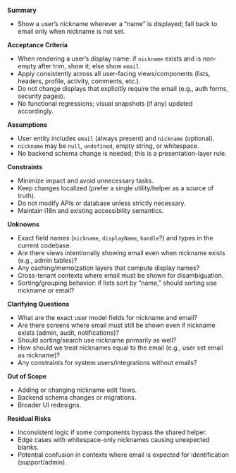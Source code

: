 **Summary**
- Show a user’s nickname wherever a “name” is displayed; fall back to email only when nickname is not set.

**Acceptance Criteria**
- When rendering a user’s display name: if `nickname` exists and is non-empty after trim, show it; else show `email`.
- Apply consistently across all user-facing views/components (lists, headers, profile, activity, comments, etc.).
- Do not change displays that explicitly require the email (e.g., auth forms, security pages).
- No functional regressions; visual snapshots (if any) updated accordingly.

**Assumptions**
- User entity includes `email` (always present) and `nickname` (optional).
- `nickname` may be `null`, `undefined`, empty string, or whitespace.
- No backend schema change is needed; this is a presentation-layer rule.

**Constraints**
- Minimize impact and avoid unnecessary tasks.
- Keep changes localized (prefer a single utility/helper as a source of truth).
- Do not modify APIs or database unless strictly necessary.
- Maintain i18n and existing accessibility semantics.

**Unknowns**
- Exact field names (`nickname`, `displayName`, `handle`?) and types in the current codebase.
- Are there views intentionally showing email even when nickname exists (e.g., admin tables)?
- Any caching/memoization layers that compute display names?
- Cross-tenant contexts where email must be shown for disambiguation.
- Sorting/grouping behavior: if lists sort by “name,” should sorting use nickname or email?

**Clarifying Questions**
- What are the exact user model fields for nickname and email?
- Are there screens where email must still be shown even if nickname exists (admin, audit, notifications)?
- Should sorting/search use nickname primarily as well?
- How should we treat nicknames equal to the email (e.g., user set email as nickname)?
- Any constraints for system users/integrations without emails?

**Out of Scope**
- Adding or changing nickname edit flows.
- Backend schema changes or migrations.
- Broader UI redesigns.

**Residual Risks**
- Inconsistent logic if some components bypass the shared helper.
- Edge cases with whitespace-only nicknames causing unexpected blanks.
- Potential confusion in contexts where email is expected for identification (support/admin).